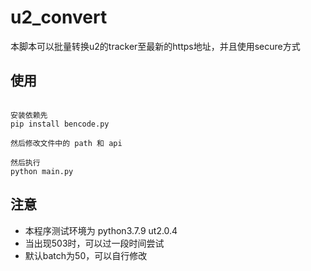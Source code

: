 # u2_convert

本脚本可以批量转换u2的tracker至最新的https地址，并且使用secure方式

## 使用
```

安装依赖先
pip install bencode.py

然后修改文件中的 path 和 api

然后执行
python main.py
```

## 注意
- 本程序测试环境为 python3.7.9 ut2.0.4
- 当出现503时，可以过一段时间尝试
- 默认batch为50，可以自行修改
